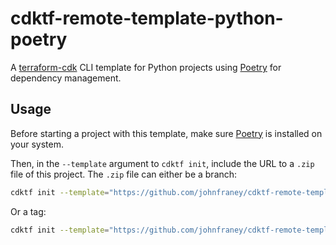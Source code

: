 # cdktf-remote-template-python-poetry

A [terraform-cdk](https://github.com/hashicorp/terraform-cdk) CLI template for Python projects using [Poetry](https://python-poetry.org) for dependency management.

## Usage

Before starting a project with this template, make sure [Poetry](https://python-poetry.org/docs/#installation) is installed on your system.

Then, in the `--template` argument to `cdktf init`, include the URL to a `.zip` file of this project.
The `.zip` file can either be a branch:

```bash
cdktf init --template="https://github.com/johnfraney/cdktf-remote-template-python-poetry/archive/refs/heads/main.zip" --local
```

Or a tag:

```bash
cdktf init --template="https://github.com/johnfraney/cdktf-remote-template-python-poetry/archive/refs/tags/v1.1.0.zip --local
```
